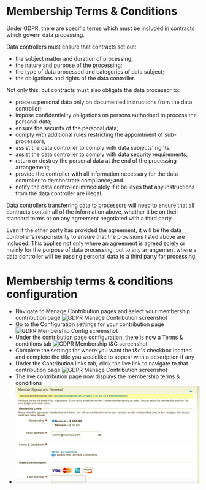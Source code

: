 # Membership Terms & Conditions

Under GDPR, there are specific terms which must be included in contracts which govern data processing. 

Data controllers must ensure that contracts set out:

- the subject matter and duration of processing;
- the nature and purpose of the processing;
- the type of data processed and categories of data subject;
- the obligations and rights of the data controller.

Not only this, but contracts must also obligate the data processor to:

- process personal data only on documented instructions from the data controller;
- impose confidentiality obligations on persons authorised to process the personal data;
- ensure the security of the personal data;
- comply with additional rules restricting the appointment of sub-processors;
- assist the data controller to comply with data subjects’ rights;
- assist the data controller to comply with data security requirements;
- return or destroy the personal data at the end of the processing arrangement;
- provide the controller with all information necessary for the data controller to demonstrate compliance; and
- notify the data controller immediately if it believes that any instructions from the data controller are illegal.

Data controllers transferring data to processors will need to ensure that all contracts contain all of the information above, whether it be on their standard terms or on any agreement negotiated with a third party.

Even if the other party has provided the agreement, it will be the data controller’s responsibility to ensure that the provisions listed above are included. This applies not only where an agreement is agreed solely or mainly for the purpose of data processing, but to any arrangement where a data controller will be passing personal data to a third party for processing.

# Membership terms & conditions configuration

- Navigate to Manage Contribution pages and select your membership contribution page
![GDPR Manage Contribution screenshot](/images/managecontribution.png)
- Go to the Configuration settings for your contribution page
![GDPR Membership Config screenshot](/images/membershipconfig.png)
- Under the contribution page configuration, there is now a Terms & conditions tab
![GDPR Membership t&C screenshot](/images/membershipt&c.png)
- Complete the settings for where you want the t&c's checkbox located and complete the title you wouldlike to appear with a description if any 
- Under the Contribution links tab, click the live link to navigate to that contribution page
![GDPR Manage Contribution screenshot](/images/managecontribution.png)
- The live contribution page now displays the membership terms & conditions
- ![GDPR Membership Page screenshot](images/membershipt&cpage.png)